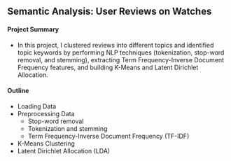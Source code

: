 ## Semantic Analysis: User Reviews on Watches

#### Project Summary 

- In this project, I clustered reviews into different topics and identified topic keywords by performing NLP techniques (tokenization, stop-word removal, and stemming), extracting Term Frequency-Inverse Document Frequency features, and building K-Means and Latent Dirichlet Allocation.

#### Outline

- Loading Data  
- Preprocessing Data
  - Stop-word removal
  - Tokenization and stemming
  - Term Frequency-Inverse Document Frequency (TF-IDF)
- K-Means Clustering  
- Latent Dirichlet Allocation (LDA)
